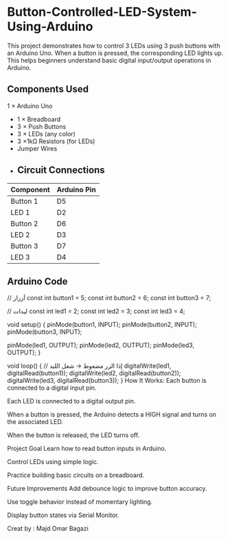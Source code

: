 # Button-Controlled-LED-System-Using-Arduino
This project demonstrates how to control 3 LEDs using 3 push buttons with an Arduino Uno. When a button is pressed, the corresponding LED lights up. This helps beginners understand basic digital input/output operations in Arduino.
## Components Used 
1 × Arduino Uno  
- 1 × Breadboard  
- 3 × Push Buttons  
- 3 × LEDs (any color)  
- 3 ×1kΩ Resistors (for LEDs)    
- Jumper Wires
- ## Circuit Connections  

| Component      | Arduino Pin |
|----------------|-------------|
| Button 1       | D5          |
| LED 1          | D2          |
| Button 2       | D6          |
| LED 2          | D3          |
| Button 3       | D7          |
| LED 3          | D4          | 
## Arduino Code
// أزرار
const int button1 = 5;
const int button2 = 6;
const int button3 = 7;

// ليدات
const int led1 = 2;
const int led2 = 3;
const int led3 = 4;

void setup() {
  pinMode(button1, INPUT);
  pinMode(button2, INPUT);
  pinMode(button3, INPUT);

  pinMode(led1, OUTPUT);
  pinMode(led2, OUTPUT);
  pinMode(led3, OUTPUT);
}

void loop() {
  // إذا الزر مضغوط → شغل الليد
  digitalWrite(led1, digitalRead(button1));
  digitalWrite(led2, digitalRead(button2));
  digitalWrite(led3, digitalRead(button3));
}
How It Works:
Each button is connected to a digital input pin.

Each LED is connected to a digital output pin.

When a button is pressed, the Arduino detects a HIGH signal and turns on the associated LED.

When the button is released, the LED turns off.

Project Goal
Learn how to read button inputs in Arduino.

Control LEDs using simple logic.

Practice building basic circuits on a breadboard.

Future Improvements
Add debounce logic to improve button accuracy.

Use toggle behavior instead of momentary lighting.

Display button states via Serial Monitor.

Creat by : Majd Omar Bagazi
